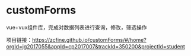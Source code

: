 # customForms
vue+vux组件库，完成对数据列表进行查询，修改，筛选操作

项目链接：https://zcfine.github.io/customForms/#/home?orgId=jg2017055&appId=cp2017007&trackId=350200&projectId=student
